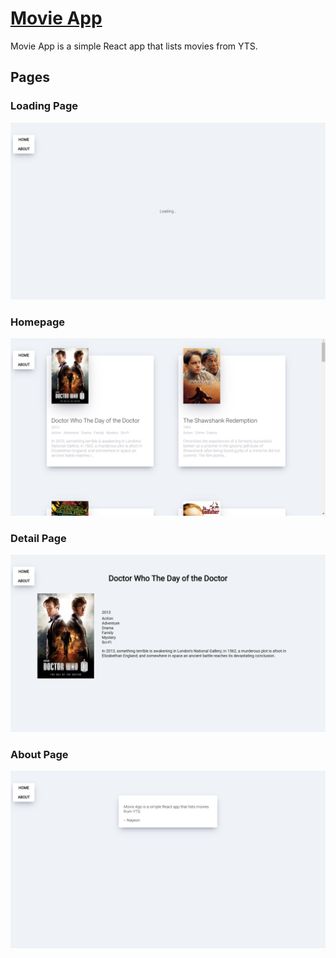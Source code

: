# [Movie App](https://nayeonshin.dev/movie-app/)

Movie App is a simple React app that lists movies from YTS.

## Pages

### Loading Page

![Loading Page](https://github.com/nayeonshin/movie-app/blob/master/assets/loading-page.png)

### Homepage

![Homepage](https://github.com/nayeonshin/movie-app/blob/master/assets/homepage.png)

### Detail Page

![Detail Page](https://github.com/nayeonshin/movie-app/blob/master/assets/detail-page.png)

### About Page

![About Page](https://github.com/nayeonshin/movie-app/blob/master/assets/about-page.png)